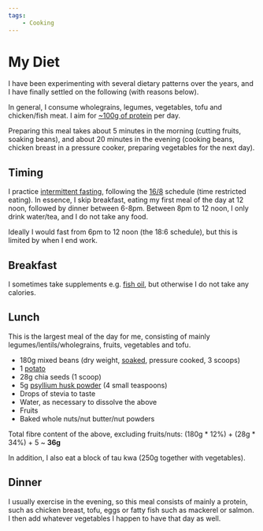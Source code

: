 ```yaml
---
tags:
    - Cooking
---
```


# My Diet

I have been experimenting with several dietary patterns over the years, and I have finally settled on the following (with reasons below).

In general, I consume wholegrains, legumes, vegetables, tofu and chicken/fish meat. I aim for [~100g of protein][protein] per day.

Preparing this meal takes about 5 minutes in the morning (cutting fruits, soaking beans), and about 20 minutes in the evening (cooking beans, chicken breast in a pressure cooker, preparing vegetables for the next day).

## Timing

I practice [intermittent fasting][if-schedule], following the [16/8][16/8] schedule (time restricted eating). In essence, I skip breakfast, eating my first meal of the day at 12 noon, followed by dinner between 6-8pm. Between 8pm to 12 noon, I only drink water/tea, and I do not take any food.

Ideally I would fast from 6pm to 12 noon (the 18:6 schedule), but this is limited by when I end work.

## Breakfast

I sometimes take supplements e.g. [fish oil][fish-oil], but otherwise I do not take any calories.

## Lunch

This is the largest meal of the day for me, consisting of mainly legumes/lentils/wholegrains, fruits, vegetables and tofu.

-   180g mixed beans (dry weight, [soaked][soaking], pressure cooked, 3 scoops)
-   1 [potato][satiety]
-   28g chia seeds (1 scoop)
-   5g [psyllium husk powder][psyllium] (4 small teaspoons)
-   Drops of stevia to taste
-   Water, as necessary to dissolve the above
-   Fruits
-   Baked whole nuts/nut butter/nut powders

Total fibre content of the above, excluding fruits/nuts: (180g \* 12%) + (28g \* 34%) + 5 ~ **36g**

In addition, I also eat a block of tau kwa (250g together with vegetables).

## Dinner

I usually exercise in the evening, so this meal consists of mainly a protein, such as chicken breast, tofu, eggs or fatty fish such as mackerel or salmon. I then add whatever vegetables I happen to have that day as well.

[16/8]: https://www.healthline.com/nutrition/16-8-intermittent-fasting
[beta-glucan]: https://www.healthline.com/nutrition/beta-glucan-heart-healthy
[fish-oil]: 2022-10-28-nutrition-and-health.md#omega-3
[iarc-red-meat]: https://www.iarc.who.int/wp-content/uploads/2018/11/Monographs-QA_Vol114.pdf
[if-schedule]: 2022-10-28-nutrition-and-health.md#intermittent-fasting
[matcha-powder]: 2022-10-28-nutrition-and-health.md#green-tea
[protein-requirement]: https://exrx.net/Nutrition/Protein#Requirements
[protein]: 2022-10-28-nutrition-and-health.md#protein
[psyllium]: 2022-10-28-nutrition-and-health.md#fibre
[soaking]: 2022-10-28-nutrition-and-health.md#cooking-methods
[supplements]: 2022-10-28-nutrition-and-health.md#supplements
[satiety]: 2022-10-28-nutrition-and-health.md#satiety-index
